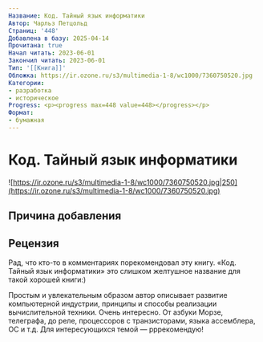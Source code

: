 ```yaml
---
Название: Код. Тайный язык информатики
Автор: Чарльз Петцольд
Страниц: '448'
Добавлена в базу: 2025-04-14
Прочитана: true
Начал читать: 2023-06-01
Закончил читать: 2023-06-01
Тип: '[[Книга]]'
Обложка: https://ir.ozone.ru/s3/multimedia-1-8/wc1000/7360750520.jpg
Категории:
- разработка
- историческое
Progress: <p><progress max=448 value=448></progress></p>
Формат:
- бумажная
---
```

# Код. Тайный язык информатики

![https://ir.ozone.ru/s3/multimedia-1-8/wc1000/7360750520.jpg|250](https://ir.ozone.ru/s3/multimedia-1-8/wc1000/7360750520.jpg)

## Причина добавления


## Рецензия

Рад, что кто-то в комментариях порекомендовал эту книгу. «Код. Тайный язык информатики» это слишком желтушное название для такой хорошей книги:)

Простым и увлекательным образом автор описывает развитие компьютерной индустрии, принципы и способы реализации вычислительной техники. Очень интересно. От азбуки Морзе, телеграфа, до реле, процессоров с транзисторами, языка ассемблера, ОС и т.д. Для интересующихся темой — рррекомендую!  